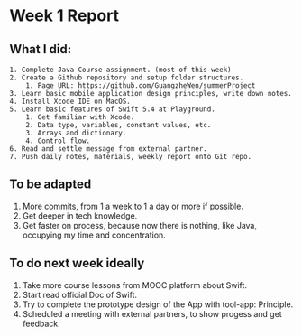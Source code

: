 # Week 1 Report

## What I did:

	1. Complete Java Course assignment. (most of this week)
 	2. Create a Github repository and setup folder structures.
      	1. Page URL: https://github.com/GuangzheWen/summerProject
 	3. Learn basic mobile application design principles, write down notes.
 	4. Install Xcode IDE on MacOS.
 	5. Learn basic features of Swift 5.4 at Playground.
      	1. Get familiar with Xcode.
      	2. Data type, variables, constant values, etc.
      	3. Arrays and dictionary.
      	4. Control flow.
 	6. Read and settle message from external partner.
 	7. Push daily notes, materials, weekly report onto Git repo.

## To be adapted

1. More commits, from 1 a week to 1 a day or more if possible.
2. Get deeper in tech knowledge.
3. Get faster on process, because now there is nothing, like Java, occupying my time and concentration.

## To do next week ideally 

1. Take more course lessons from MOOC platform about Swift.
2. Start read official Doc of Swift.
3. Try to complete the prototype design of the App with tool-app: Principle.
4. Scheduled a meeting with external partners, to show progess and get feedback.